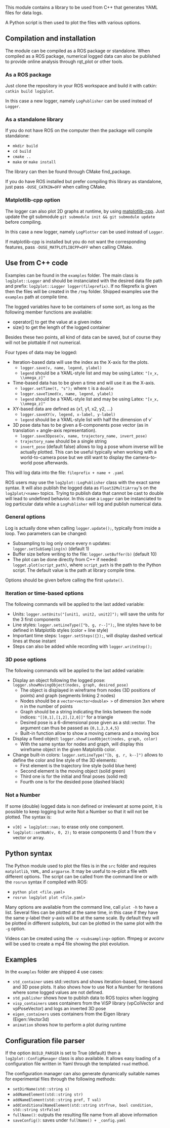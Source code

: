 This module contains a library to be used from C++ that generates YAML files for data logs.

A Python script is then used to plot the files with various options.

## Compilation and installation

The module can be compiled as a ROS package or standalone. When compiled as a ROS package, numerical logged data can also be published to provide online analysis through rqt_plot or other tools.

### As a ROS package

Just clone the repository in your ROS workspace and build it with catkin:  `catkin build log2plot`.

In this case a new logger, namely `LogPublisher` can be used instead of `Logger`.

### As a standalone library

If you do not have ROS on the computer then the package will compile standalone:

* `mkdir build`
* `cd build`
* `cmake ..`
* `make` or `make install`

The library can then be found through CMake find_package.

If you do have ROS installed but prefer compiling this library as standalone, just pass `-DUSE_CATKIN=OFF` when calling CMake.

### Matplotlib-cpp option

The logger can also plot 2D graphs at runtime, by using [matplotlib-cpp](https://github.com/lava/matplotlib-cpp). Just update the git submodule `git submodule init && git submodule update` before compiling.

In this case a new logger, namely `LogPlotter` can be used instead of `Logger`.

If matplotlib-cpp is installed but you do not want the corresponding features, pass `-DUSE_MATPLOTLIBCPP=OFF` when calling CMake.

## Use from C++ code

Examples can be found in the `examples` folder. The main class is `log2plot::Logger` and should be instanciated with the desired data file path and prefix:  `log2plot::Logger logger(fileprefix)`. If no fileprefix is given then the files will be created in the `/tmp` folder. Shipped examples use the `examples` path at compile time. 

The logged variables have to be containers of some sort, as long as the following member functions are available:
* operator[] to get the value at a given index
* size() to get the length of the logged container

Besides these two points, all kind of data can be saved, but of course they will not be plottable if not numerical.

Four types of data may be logged:
* Iteration-based data will use the index as the X-axis for the plots.
  * `logger.save(v, name, legend, ylabel)`
  * `legend` should be a YAML-style list and may be using Latex: `"[v_x, \\omega_z]"`
* Time-based data has to be given a time and will use it as the X-axis.
  * `logger.setTime(t, "s");` where `t` is a `double`
  * `logger.saveTimed(v, name, legend, ylabel)`
  * `legend` should be a YAML-style list and may be using Latex: `"[v_x, \\omega_z]"`
* XY-based data are defined as {x1, y1, x2, y2, ...}
  * `logger.saveXY(v, legend, x-label, y-label)`
  * `legend` should be a YAML-style list with half the dimension of v`
* 3D pose data has to be given a 6-components pose vector (as in translation + angle-axis representation). 
  * `logger.save3Dpose(v, name, trajectory_name, invert_pose)`
  * `trajectory_name` should be a single string
  * `invert_pose` (default false) allows to log a pose whom inverse will be actually plotted. This can be useful typically when working with a world-to-camera pose but we still want to display the camera-to-world pose afterwards.

This will log data into the file: `fileprefix + name + .yaml`

ROS users may use the `log2plot::LogPublisher` class with the exact same syntax. It will also publish the logged data as `Float32MultiArray`'s on the `log2plot/<name>` topics. Trying to publish data that cannot be cast to double will lead to undefined behavior. In this case a `Logger` can be instanciated to log particular data while a `LogPublisher` will log and publish numerical data.

### General options

Log is actually done when calling `logger.update();`, typically from inside a loop. Two parameters can be changed:
* Subsampling to log only once every n updates: `logger.setSubSampling(n)` (default 1)
* Buffer size before writing to the file: `logger.setBuffer(b)` (default 10)
* The plot can be done directly from C++ if needed: `logget.plot(script_path)`, where `script_path` is the path to the Python script. The default value is the path at library compile time.

Options should be given before calling the first `update()`.

### Iteration or time-based options

The following commands will be applied to the last added variable:
* Units: `logger.setUnits("[unit1, unit2, unit2]");` will save the units for the 3 first components
* Line styles: `logger.setLineType(["b, g, r--]");`, line styles have to be defined in Matplotlib styles (color + line style)
* Important time steps: `logger.setSteps({});`, will display dashed vertical lines at those instant
* Steps can also be added while recording with `logger.writeStep();` 

### 3D pose options

The following commands will be applied to the last added variable:
* Display an object following the logged pose: `logger.showMovingObject(nodes, graph, desired_pose)`
  * The object is displayed in wireframe from nodes (3D positions of points) and graph (segments linking 2 nodes)
  * Nodes should be a `vector<vector<double> >` of dimension 3xn where n in the number of points
  * Graph should be a string indicating the links between the node indices: `"[[0,1],[1,2],[2,0]]"` for a triangle
  * Desired pose is a 6-dimensional pose given as a std::vector. The argument can thus be passed as `{0,1,2,3,4,5}`
  * Built-in function allow to show a moving camera and a moving box
* Display a fixed object: `logger.showFixedObject(nodes, graph, color)`
  * With the same syntax for nodes and graph, will display this wireframe object in the given Matplotlib color.
* Change built-in colors: `logger.setLineType("[b, g, r, k--]")` allows to define the color and line style of the 3D elements:
  * First element is the trajectory line style (solid blue here)
  * Second element is the moving object (solid green)
  * Third one is for the initial and final poses (solid red)
  * Fourth one is for the desided pose (dashed black)
  
### Not a Number 

If some (double) logged data is non defined or irrelevant at some point, it is possible to keep logging but write Not a Number so that it will not be plotted. The syntax is:
* `v[0] = log2plot::nan;` to erase only one component.
* `log2plot::setNaN(v, 0, 2);` to erase components 0 and 1 from the v vector or array.
  
## Python syntax

The Python module used to plot the files is in the `src` folder and requires `matplotlib`, `YAML`, and `argparse`. It may be useful to re-plot a file with different options. The script can be called from the command line or with the `rosrun` syntax if compiled with ROS:
* `python plot <file.yaml>`
* `rosrun log2plot plot <file.yaml>`

Many options are available from the command line, call `plot -h` to have a list. Several files can be plotted at the same time, in this case if they have the same y-label their y-axis will be at the same scale. By default they will be plotted in different subplots, but can be plotted in the same plot with the `-g` option. 

Videos can be created using the `-v <subsampling>` option. ffmpeg or avconv will be used to create a mp4 file showing the plot evolution. 

## Examples

In the `examples` folder are shipped 4 use cases:
* `std_container` uses std::vectors and shows iteration-based, time-based and 3D pose plots. It also shows how to use Not a Number for iterations where some logged values are not defined.
* `std_publisher` shows how to publish data to ROS topics when logging
* `visp_containers` uses containers from the ViSP library (vpColVector and vpPoseVector) and logs an inverted 3D pose
* `eigen_containers` uses containers from the Eigen library (Eigen::Vector3d)
* `animation` shows how to perform a plot during runtime

## Configuration file parser

If the option `BUILD_PARSER` is set to True (default) then a `log2plot::ConfigManager` class is also available. It allows easy loading of a configuration file written in Yaml through the templated `read` method. 

The configuration manager can also generate dynamically suitable names for experimental files through the following methods:
* `setDirName(std::string s)`
* `addNameElement(std::string str)`
* `addNameElement(std::string pref, T val)`
* `addConditionalNameElement(std::string strTrue, bool condition, std::string strFalse)`
* `fullName()`: outputs the resulting file name from all above information
* `saveConfig()`: saves under `fullName() + _config.yaml`
